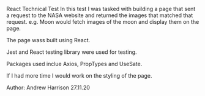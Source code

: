 React Technical Test
In this test I was tasked with building a page that sent a request to the NASA website and returned the images that matched that request. e.g. Moon would fetch images of the moon and display them on the page.

The page wass built using React.

Jest and React testing library were used for testing.

Packages used inclue Axios, PropTypes and UseSate.

If I had more time I would work on the styling of the page.

Author: Andrew Harrison 27.11.20
